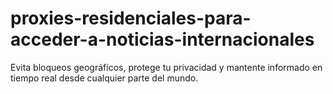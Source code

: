# proxies-residenciales-para-acceder-a-noticias-internacionales
Evita bloqueos geográficos, protege tu privacidad y mantente informado en tiempo real desde cualquier parte del mundo.
